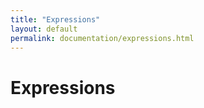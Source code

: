 ```yaml
---
title: "Expressions"
layout: default
permalink: documentation/expressions.html
---
```


# Expressions
